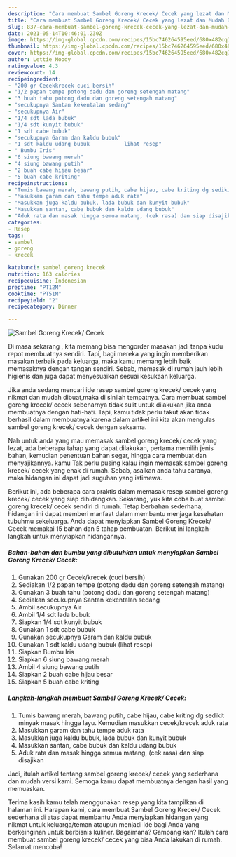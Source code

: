 ```yaml
---
description: "Cara membuat Sambel Goreng Krecek/ Cecek yang lezat dan Mudah Dibuat"
title: "Cara membuat Sambel Goreng Krecek/ Cecek yang lezat dan Mudah Dibuat"
slug: 837-cara-membuat-sambel-goreng-krecek-cecek-yang-lezat-dan-mudah-dibuat
date: 2021-05-14T10:46:01.230Z
image: https://img-global.cpcdn.com/recipes/15bc746264595eed/680x482cq70/sambel-goreng-krecek-cecek-foto-resep-utama.jpg
thumbnail: https://img-global.cpcdn.com/recipes/15bc746264595eed/680x482cq70/sambel-goreng-krecek-cecek-foto-resep-utama.jpg
cover: https://img-global.cpcdn.com/recipes/15bc746264595eed/680x482cq70/sambel-goreng-krecek-cecek-foto-resep-utama.jpg
author: Lettie Moody
ratingvalue: 4.3
reviewcount: 14
recipeingredient:
- "200 gr Cecekkrecek cuci bersih"
- "1/2 papan tempe potong dadu dan goreng setengah matang"
- "3 buah tahu potong dadu dan goreng setengah matang"
- "secukupnya Santan kekentalan sedang"
- "secukupnya Air"
- "1/4 sdt lada bubuk"
- "1/4 sdt kunyit bubuk"
- "1 sdt cabe bubuk"
- "secukupnya Garam dan kaldu bubuk"
- "1 sdt kaldu udang bubuk           lihat resep"
- " Bumbu Iris"
- "6 siung bawang merah"
- "4 siung bawang putih"
- "2 buah cabe hijau besar"
- "5 buah cabe kriting"
recipeinstructions:
- "Tumis bawang merah, bawang putih, cabe hijau, cabe kriting dg sedikit minyak masak hingga layu. Kemudian masukkan cecek/krecek aduk rata"
- "Masukkan garam dan tahu tempe aduk rata"
- "Masukkan juga kaldu bubuk, lada bubuk dan kunyit bubuk"
- "Masukkan santan, cabe bubuk dan kaldu udang bubuk"
- "Aduk rata dan masak hingga semua matang, (cek rasa) dan siap disajikan"
categories:
- Resep
tags:
- sambel
- goreng
- krecek

katakunci: sambel goreng krecek 
nutrition: 163 calories
recipecuisine: Indonesian
preptime: "PT12M"
cooktime: "PT51M"
recipeyield: "2"
recipecategory: Dinner

---
```



![Sambel Goreng Krecek/ Cecek](https://img-global.cpcdn.com/recipes/15bc746264595eed/680x482cq70/sambel-goreng-krecek-cecek-foto-resep-utama.jpg)

Di masa  sekarang , kita memang bisa mengorder masakan jadi tanpa kudu repot membuatnya sendiri. Tapi, bagi mereka yang ingin memberikan masakan terbaik pada keluarga, maka kamu memang lebih baik memasaknya dengan tangan sendiri. Sebab, memasak di rumah jauh lebih higienis dan juga dapat menyesuaikan sesuai kesukaan keluarga.

Jika anda sedang mencari ide resep sambel goreng krecek/ cecek yang nikmat dan mudah dibuat,maka di sinilah tempatnya. Cara membuat sambel goreng krecek/ cecek  sebenarnya tidak sulit untuk dilakukan jika anda membuatnya dengan hati-hati. Tapi, kamu tidak perlu takut akan tidak berhasil dalam membuatnya 
karena dalam artikel ini kita akan mengulas sambel goreng krecek/ cecek dengan seksama.  



Nah untuk anda yang mau memasak sambel goreng krecek/ cecek yang lezat, ada beberapa tahap yang dapat dilakukan, pertama memilih jenis bahan, kemudian penentuan bahan segar, hingga cara membuat dan menyajikannya. kamu Tak perlu pusing kalau ingin memasak sambel goreng krecek/ cecek yang enak di rumah. Sebab, asalkan anda  tahu caranya, maka hidangan ini dapat jadi suguhan yang istimewa.

Berikut ini, ada beberapa cara praktis  dalam memasak resep sambel goreng krecek/ cecek yang siap dihidangkan. Sekarang, yuk kita coba buat sambel goreng krecek/ cecek sendiri di rumah. Tetap berbahan sederhana, hidangan ini dapat memberi manfaat dalam membantu menjaga kesehatan tubuhmu sekeluarga. Anda dapat menyiapkan Sambel Goreng Krecek/ Cecek memakai 15 bahan dan 5 tahap pembuatan. Berikut ini langkah-langkah untuk menyiapkan hidangannya.

<!--inarticleads1-->

##### Bahan-bahan dan bumbu yang dibutuhkan untuk menyiapkan Sambel Goreng Krecek/ Cecek:

1. Gunakan 200 gr Cecek/krecek (cuci bersih)
1. Sediakan 1/2 papan tempe (potong dadu dan goreng setengah matang)
1. Gunakan 3 buah tahu (potong dadu dan goreng setengah matang)
1. Sediakan secukupnya Santan kekentalan sedang
1. Ambil secukupnya Air
1. Ambil 1/4 sdt lada bubuk
1. Siapkan 1/4 sdt kunyit bubuk
1. Gunakan 1 sdt cabe bubuk
1. Gunakan secukupnya Garam dan kaldu bubuk
1. Gunakan 1 sdt kaldu udang bubuk           (lihat resep)
1. Siapkan  Bumbu Iris
1. Siapkan 6 siung bawang merah
1. Ambil 4 siung bawang putih
1. Siapkan 2 buah cabe hijau besar
1. Siapkan 5 buah cabe kriting




<!--inarticleads2-->

##### Langkah-langkah membuat Sambel Goreng Krecek/ Cecek:

1. Tumis bawang merah, bawang putih, cabe hijau, cabe kriting dg sedikit minyak masak hingga layu. Kemudian masukkan cecek/krecek aduk rata
1. Masukkan garam dan tahu tempe aduk rata
1. Masukkan juga kaldu bubuk, lada bubuk dan kunyit bubuk
1. Masukkan santan, cabe bubuk dan kaldu udang bubuk
1. Aduk rata dan masak hingga semua matang, (cek rasa) dan siap disajikan




Jadi, itulah artikel tentang  sambel goreng krecek/ cecek  yang sederhana dan mudah versi kami. Semoga kamu dapat membuatnya dengan hasil yang memuaskan. 

Terima kasih kamu telah menggunakan resep yang kita tampilkan di halaman ini. Harapan kami, cara membuat  Sambel Goreng Krecek/ Cecek sederhana di atas dapat membantu Anda menyiapkan hidangan yang nikmat untuk keluarga/teman ataupun menjadi ide bagi Anda yang berkeinginan untuk berbisnis kuliner. Bagaimana? Gampang kan? Itulah cara membuat sambel goreng krecek/ cecek yang bisa Anda lakukan di rumah. Selamat mencoba!

